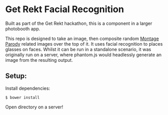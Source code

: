 # Get Rekt Facial Recognition

Built as part of the Get Rekt hackathon, this is a component in a larger photobooth app.

This repo is designed to take an image, then composite random [Montage Parody](http://knowyourmeme.com/memes/subcultures/montage-parodies) related images over the top of it. It uses facial recognition to places glasses on faces. Whilst it can be run in a standalone scenario, it was originally run on a server, where phantom.js would headlessly generate an image from the resulting output.

## Setup:
Install dependencies:
````
$ bower install
````

Open directory on a server!
